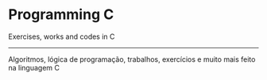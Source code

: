 # Programming C
  Exercises, works and codes in C
***
  Algoritmos, lógica de programação, trabalhos, exercícios e muito mais feito na linguagem C
